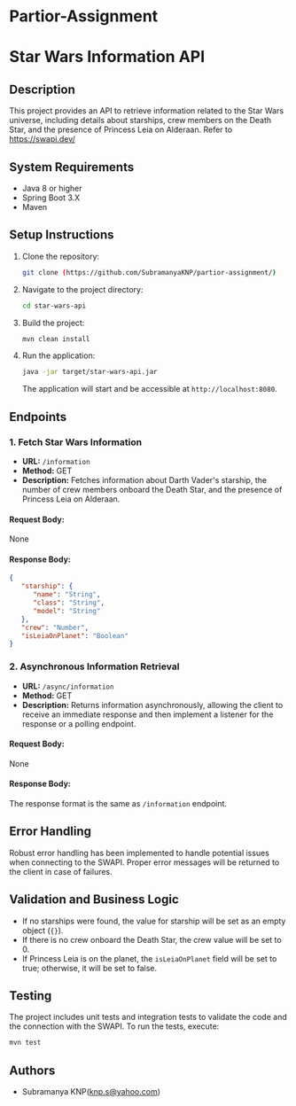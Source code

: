 # Partior-Assignment
# Star Wars Information API

## Description
This project provides an API to retrieve information related to the Star Wars universe, including details about starships, crew members on the Death Star, and the presence of Princess Leia on Alderaan. Refer to https://swapi.dev/

## System Requirements
- Java 8 or higher
- Spring Boot 3.X
- Maven

## Setup Instructions
1. Clone the repository:
   ```bash
   git clone (https://github.com/SubramanyaKNP/partior-assignment/)
   ```

2. Navigate to the project directory:
   ```bash
   cd star-wars-api
   ```

3. Build the project:
   ```bash
   mvn clean install
   ```

4. Run the application:
   ```bash
   java -jar target/star-wars-api.jar
   ```
   The application will start and be accessible at `http://localhost:8080`.

## Endpoints

### 1. Fetch Star Wars Information

- **URL:** `/information`
- **Method:** GET
- **Description:** Fetches information about Darth Vader's starship, the number of crew members onboard the Death Star, and the presence of Princess Leia on Alderaan.

#### Request Body:
   None

#### Response Body:
```json
{
   "starship": {
      "name": "String",
      "class": "String",
      "model": "String"
   },
   "crew": "Number",
   "isLeiaOnPlanet": "Boolean"
}
```

### 2. Asynchronous Information Retrieval

- **URL:** `/async/information`
- **Method:** GET
- **Description:** Returns information asynchronously, allowing the client to receive an immediate response and then implement a listener for the response or a polling endpoint.

#### Request Body:
   None

#### Response Body:
   The response format is the same as `/information` endpoint.

## Error Handling
Robust error handling has been implemented to handle potential issues when connecting to the SWAPI. Proper error messages will be returned to the client in case of failures.

## Validation and Business Logic
- If no starships were found, the value for starship will be set as an empty object (`{}`).
- If there is no crew onboard the Death Star, the crew value will be set to 0.
- If Princess Leia is on the planet, the `isLeiaOnPlanet` field will be set to true; otherwise, it will be set to false.

## Testing
The project includes unit tests and integration tests to validate the code and the connection with the SWAPI. To run the tests, execute:
```bash
mvn test
```

## Authors
- Subramanya KNP(knp.s@yahoo.com)